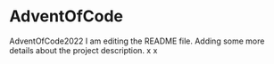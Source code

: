 # AdventOfCode
AdventOfCode2022
I am editing the README file. Adding some more details about the project description. 
x
x


